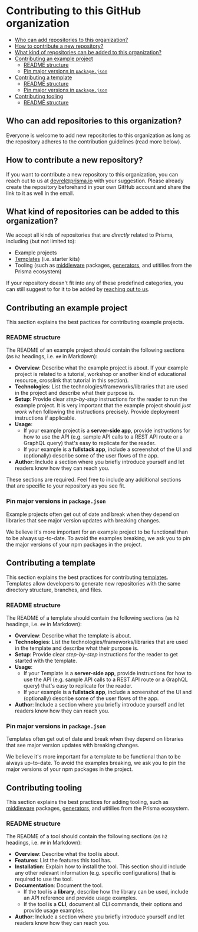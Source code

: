 # Contributing to this GitHub organization

- [Who can add repositories to this organization?](#who-can-add-repositories-to-this-organization)
- [How to contribute a new repository?](#how-to-contribute-a-new-repository)
- [What kind of repositories can be added to this organization?](#what-kind-of-repositories-can-be-added-to-this-organization)
- [Contributing an example project](#contributing-an-example-project)
  - [README structure](#readme-structure)
  - [Pin major versions in `package.json`](#pin-major-versions-in-packagejson)
- [Contributing a template](#contributing-a-template)
  - [README structure](#readme-structure-1)
  - [Pin major versions in `package.json`](#pin-major-versions-in-packagejson-1)
- [Contributing tooling](#contributing-tooling)
  - [README structure](#readme-structure-2)
## Who can add repositories to this organization?

Everyone is welcome to add new repositories to this organization as long as the repository adheres to the contribution guidelines (read more below).

## How to contribute a new repository?

If you want to contribute a new repository to this organization, you can reach out to us at [devrel@prisma.io](mailto:devrel@prisma.io) with your suggestion. Please already create the repository beforehand in your own GitHub account and share the link to it as well in the email.

## What kind of repositories can be added to this organization?

We accept all kinds of repositories that are _directly_ related to Prisma, including (but not limited to):

- Example projects
- [Templates](https://docs.github.com/en/repositories/creating-and-managing-repositories/creating-a-template-repository) (i.e. starter kits)
- Tooling (such as [middleware](https://www.prisma.io/docs/concepts/components/prisma-client/middleware) packages, [generators](https://www.prisma.io/docs/concepts/components/prisma-schema/generators#community-generators), and utitilies from the Prisma ecosystem)

If your repository doesn't fit into any of these predefined categories, you can still suggest to for it to be added by [reaching out to us](mailto:devrel@prisma.io).

## Contributing an example project

This section explains the best pactices for contributing example projects. 

### README structure

The README of an example project should contain the following sections (as `h2` headings, i.e. `##` in Markdown):

- **Overview**: Describe what the example project is about. If your example project is related to a tutorial, workshop or another kind of educational resource, crosslink that tutorial in this section).
- **Technologies**: List the technologies/frameworks/libraries that are used in the project and describe what their purpose is.
- **Setup**: Provide clear _step-by-step_ instructions for the reader to run the example project. It is very important that the example project should _just work_ when following the instructions precisely. Provide deployment instructions if applicable. 
- **Usage**:
  - If your example project is a **server-side app**, provide instructions for how to use the API (e.g. sample API calls to a REST API route or a GraphQL query) that's easy to replicate for the reader.
  - If your example is a **fullstack app**, include a screenshot of the UI and (optionally) describe some of the user flows of the app.
- **Author**: Include a section where you briefly introduce yourself and let readers know how they can reach you.

These sections are required. Feel free to include any additional sections that are specific to your repository as you see fit.

### Pin major versions in `package.json`

Example projects often get out of date and break when they depend on libraries that see major version updates with breaking changes.

We believe it's more important for an example project to be functional than to be always up-to-date. To avoid the examples breaking, we ask you to pin the major versions of your npm packages in the project.

## Contributing a template

This section explains the best practices for contributing [templates](https://docs.github.com/en/repositories/creating-and-managing-repositories/creating-a-template-repository). Templates allow developers to generate new repositories with the same directory structure, branches, and files.
### README structure

The README of a template should contain the following sections (as `h2` headings, i.e. `##` in Markdown):

- **Overview**: Describe what the template is about.
- **Technologies**: List the technologies/frameworks/libraries that are used in the template and describe what their purpose is.
- **Setup**: Provide clear _step-by-step_ instructions for the reader to get started with the template.
- **Usage**:
  - If your Template is a **server-side app**, provide instructions for how to use the API (e.g. sample API calls to a REST API route or a GraphQL query) that's easy to replicate for the reader.
  - If your example is a **fullstack app**, include a screenshot of the UI and (optionally) describe some of the user flows of the app.
- **Author**: Include a section where you briefly introduce yourself and let readers know how they can reach you.

### Pin major versions in `package.json`

Templates often get out of date and break when they depend on libraries that see major version updates with breaking changes.

We believe it's more important for a template to be functional than to be always up-to-date. To avoid the examples breaking, we ask you to pin the major versions of your npm packages in the project.

## Contributing tooling

This section explains the best practices for adding tooling, such as [middleware](https://www.prisma.io/docs/concepts/components/prisma-client/middleware) packages, [generators](https://www.prisma.io/docs/concepts/components/prisma-schema/generators#community-generators), and utitilies from the Prisma ecosystem.

### README structure

The README of a tool should contain the following sections (as `h2` headings, i.e. `##` in Markdown):

- **Overview**: Describe what the tool is about.
- **Features**: List the features this tool has.
- **Installation**: Explain how to install the tool. This section should include any other relevant information (e.g. specific configurations) that is required to use the tool.
- **Documentation**: Document the tool. 
  - If the tool is a **library**, describe how the library can be used, include an API reference and provide usage examples.  
  - If the tool is a **CLI**, document all CLI commands, their options and provide usage examples.
- **Author**: Include a section where you briefly introduce yourself and let readers know how they can reach you.
